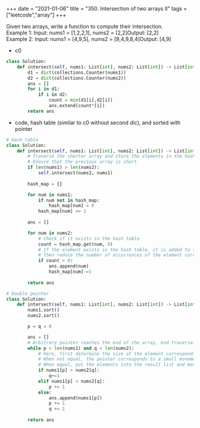 +++
date = "2021-01-06"
title = "350. Intersection of two arrays II"
tags = ["leetcode","array"]
+++


Given two arrays, write a function to compute their intersection.  
Example 1:
Input: nums1 = [1,2,2,1], nums2 = [2,2]Output: [2,2]  
Example 2:
Input: nums1 = [4,9,5], nums2 = [9,4,9,8,4]Output: [4,9]

- c0
```python
class Solution:
    def intersect(self, nums1: List[int], nums2: List[int]) -> List[int]:
        d1 = dict(collections.Counter(nums1))
        d2 = dict(collections.Counter(nums2))
        ans = []
        for i in d1:
            if i in d2:
                count = min(d1[i],d2[i])
                ans.extend(count*[i])
        return ans
```
- code, hash table (similar to c0 without second dic), and sorted with pointer
```python
# Hash table
class Solution:
    def intersect(self, nums1: List[int], nums2: List[int]) -> List[int]:
        # Traverse the shorter array and store the elements in the hash table
        # Ensure that the previous array is short
        if len(nums1) > len(nums2):
            self.intersect(nums2, nums1)
        
        hash_map = {}

        for num in nums1:
            if num not in hash_map:
                hash_map[num] = 0
            hash_map[num] += 1
        
        ans = []

        for num in nums2:
            # Check if it exists in the hash table
            count = hash_map.get(num, 0)
            # If the element exists in the hash table, it is added to the result list
            # Then reduce the number of occurrences of the element corresponding to the hash table by one
            if count > 0:
                ans.append(num)
                hash_map[num]-=1
        
        return ans

# Double pointer
class Solution:
    def intersect(self, nums1: List[int], nums2: List[int]) -> List[int]:
        nums1.sort()
        nums2.sort()

        p = q = 0

        ans = []
        # Arbitrary pointer reaches the end of the array, end traversal
        while p < len(nums1) and q < len(nums2):
            # Here, first determine the size of the element corresponding to the pointer
            # When not equal, the pointer corresponds to a small movement of the element
            # When equal, put the elements into the result list and move the pointer at the same time
            if nums1[p] > nums2[q]:
                q+=1
            elif nums1[p] < nums2[q]:
                p += 1
            else:
                ans.append(nums1[p])
                p += 1
                q += 1
        
        return ans

```
